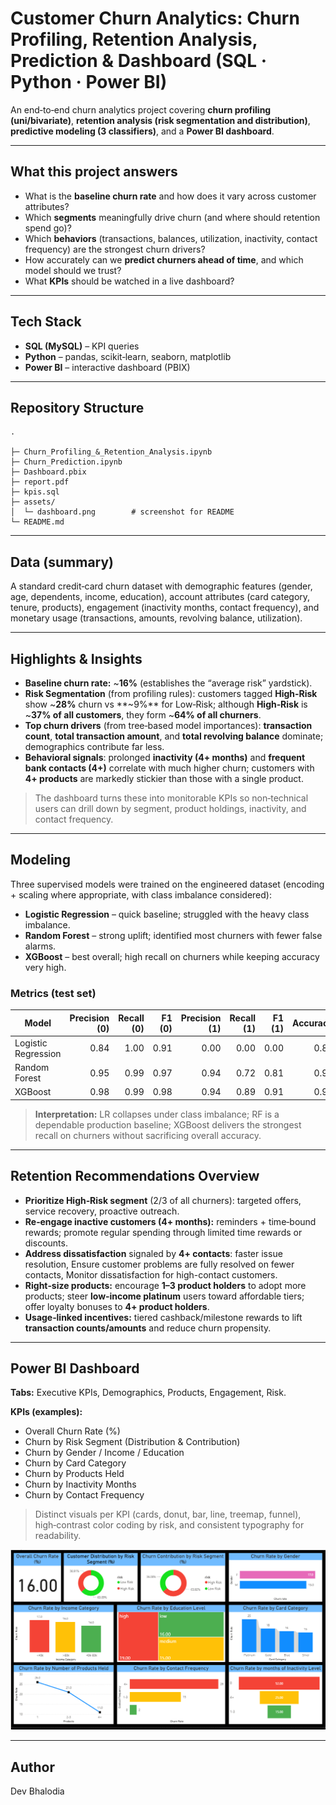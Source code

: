 # Customer Churn Analytics: Churn Profiling, Retention Analysis, Prediction & Dashboard (SQL · Python · Power BI)

An end‑to‑end churn analytics project covering **churn profiling (uni/bivariate)**, **retention analysis (risk segmentation and distribution)**, **predictive modeling (3 classifiers)**, and a **Power BI dashboard**. 

---

## What this project answers
- What is the **baseline churn rate** and how does it vary across customer attributes?
- Which **segments** meaningfully drive churn (and where should retention spend go)?
- Which **behaviors** (transactions, balances, utilization, inactivity, contact frequency) are the strongest churn drivers?
- How accurately can we **predict churners ahead of time**, and which model should we trust?
- What **KPIs** should be watched in a live dashboard?

---

## Tech Stack
- **SQL (MySQL)** – KPI queries
- **Python** – pandas, scikit‑learn, seaborn, matplotlib
- **Power BI** – interactive dashboard (PBIX)

---

## Repository Structure
```
.

├─ Churn_Profiling_&_Retention_Analysis.ipynb
├─ Churn_Prediction.ipynb
├─ Dashboard.pbix
├─ report.pdf
├─ kpis.sql
├─ assets/
│  └─ dashboard.png        # screenshot for README
└─ README.md
```

---

## Data (summary)
A standard credit‑card churn dataset with demographic features (gender, age, dependents, income, education), account attributes (card category, tenure, products), engagement (inactivity months, contact frequency), and monetary usage (transactions, amounts, revolving balance, utilization).

---

## Highlights & Insights
- **Baseline churn rate:** ~**16%** (establishes the “average risk” yardstick).
- **Risk Segmentation** (from profiling rules): customers tagged **High‑Risk** show ~**28%** churn vs **~9%** for Low‑Risk; although **High‑Risk** is ~**37% of all customers**, they form ~**64% of all churners**.
- **Top churn drivers** (from tree‑based model importances): **transaction count**, **total transaction amount**, and **total revolving balance** dominate; demographics contribute far less.
- **Behavioral signals**: prolonged **inactivity (4+ months)** and **frequent bank contacts (4+)** correlate with much higher churn; customers with **4+ products** are markedly stickier than those with a single product.

> The dashboard turns these into monitorable KPIs so non‑technical users can drill down by segment, product holdings, inactivity, and contact frequency.

---

## Modeling
Three supervised models were trained on the engineered dataset (encoding + scaling where appropriate, with class imbalance considered):
- **Logistic Regression** – quick baseline; struggled with the heavy class imbalance.
- **Random Forest** – strong uplift; identified most churners with fewer false alarms.
- **XGBoost** – best overall; high recall on churners while keeping accuracy very high.

### Metrics (test set)
| Model | Precision (0) | Recall (0) | F1 (0) | Precision (1) | Recall (1) | F1 (1) | Accuracy |
|---|---:|---:|---:|---:|---:|---:|---:|
| Logistic Regression | 0.84 | 1.00 | 0.91 | 0.00 | 0.00 | 0.00 | 0.84 |
| Random Forest       | 0.95 | 0.99 | 0.97 | 0.94 | 0.72 | 0.81 | 0.95 |
| XGBoost             | 0.98 | 0.99 | 0.98 | 0.94 | 0.89 | 0.91 | 0.97 |

> **Interpretation:** LR collapses under class imbalance; RF is a dependable production baseline; XGBoost delivers the strongest recall on churners without sacrificing overall accuracy.

---

## Retention Recommendations Overview
- **Prioritize High‑Risk segment** (2/3 of all churners): targeted offers, service recovery, proactive outreach.
- **Re‑engage inactive customers (4+ months):** reminders + time‑bound rewards; promote regular spending through limited time rewards or discounts.
- **Address dissatisfaction** signaled by **4+ contacts**: faster issue resolution, Ensure customer problems are fully resolved on fewer contacts, Monitor dissatisfaction for high-contact customers.
- **Right‑size products:** encourage **1–3 product holders** to adopt more products; steer **low‑income platinum** users toward affordable tiers; offer loyalty bonuses to **4+ product holders**.
- **Usage‑linked incentives:** tiered cashback/milestone rewards to lift **transaction counts/amounts** and reduce churn propensity.

---

## Power BI Dashboard
**Tabs:** Executive KPIs, Demographics, Products, Engagement, Risk.

**KPIs (examples):**
- Overall Churn Rate (%)
- Churn by Risk Segment (Distribution & Contribution)
- Churn by Gender / Income / Education
- Churn by Card Category
- Churn by Products Held
- Churn by Inactivity Months
- Churn by Contact Frequency

> Distinct visuals per KPI (cards, donut, bar, line, treemap, funnel), high‑contrast color coding by risk, and consistent typography for readability.

![Dashboard Screenshot](assets/dashboard_ss.png)

---


## Author
Dev Bhalodia

